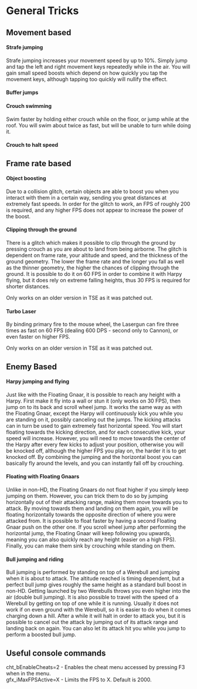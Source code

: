 # General Tricks

## Movement based
#### Strafe jumping
Strafe jumping increases your movement speed by up to 10%. Simply jump and tap the left and right movement keys repeatedly while in the air. You will gain small speed boosts which depend on how quickly you tap the movement keys, although tapping too quickly will nullify the effect.

#### Buffer jumps


#### Crouch swimming
Swim faster by holding either crouch while on the floor, or jump while at the roof. You will swim about twice as fast, but will be unable to turn while doing it.

#### Crouch to halt speed


## Frame rate based
#### Object boosting
Due to a collision glitch, certain objects are able to boost you when you interact with them in a certain way, sending you great distances at extremely fast speeds. In order for the glitch to work, an FPS of roughly 200 is required, and any higher FPS does not appear to increase the power of the boost.

#### Clipping through the ground
There is a glitch which makes it possible to clip through the ground by pressing crouch as you are about to land from being airborne. The glitch is dependent on frame rate, your altitude and speed, and the thickness of the ground geometry. The lower the frame rate and the longer you fall as well as the thinner geometry, the higher the chances of clipping through the ground. It is possible to do it on 60 FPS in order to combine it with Harpy flying, but it does rely on extreme falling heights, thus 30 FPS is required for shorter distances.

Only works on an older version in TSE as it was patched out.

#### Turbo Laser
By binding primary fire to the mouse wheel, the Lasergun can fire three times as fast on 60 FPS (dealing 600 DPS - second only to Cannon), or even faster on higher FPS.

Only works on an older version in TSE as it was patched out.

## Enemy Based
#### Harpy jumping and flying
Just like with the Floating Gnaar, it is possible to reach any height with a Harpy. First make it fly into a wall or stun it (only works on 30 FPS), then jump on to its back and scroll wheel jump. It works the same way as with the Floating Gnaar, except the Harpy will continuously kick you while you are standing on it, possibly canceling out the jumps. The kicking attacks can in turn be used to gain extremely fast horizontal speed. You will start floating towards the kicking direction, and for each consecutive kick, your speed will increase. However, you will need to move towards the center of the Harpy after every few kicks to adjust your position, otherwise you will be knocked off, although the higher FPS you play on, the harder it is to get knocked off. By combining the jumping and the horizontal boost you can basically fly around the levels, and you can instantly fall off by crouching.

#### Floating with Floating Gnaars
Unlike in non-HD, the Floating Gnaars do not float higher if you simply keep jumping on them. However, you can trick them to do so by jumping horizontally out of their attacking range, making them move towards you to attack. By moving towards them and landing on them again, you will be floating horizontally towards the opposite direction of where you were attacked from. It is possible to float faster by having a second Floating Gnaar push on the other one. If you scroll wheel jump after performing the horizontal jump, the Floating Gnaar will keep following you upwards, meaning you can also quickly reach any height (easier on a high FPS). Finally, you can make them sink by crouching while standing on them.

#### Bull jumping and riding
Bull jumping is performed by standing on top of a Werebull and jumping when it is about to attack. The altitude reached is timing dependent, but a perfect bull jump gives roughly the same height as a standard bull boost in non-HD. Getting launched by two Werebulls throws you even higher into the air (double bull jumping). It is also possible to travel with the speed of a Werebull by getting on top of one while it is running. Usually it does not work if on even ground with the Werebull, so it is easier to do when it comes charging down a hill. After a while it will halt in order to attack you, but it is possible to cancel out the attack by jumping out of its attack range and landing back on again. You can also let its attack hit you while you jump to perform a boosted bull jump.

## Useful console commands
cht_bEnableCheats=2 - Enables the cheat menu accessed by pressing F3 when in the menu.\
gfx_iMaxFPSActive=X - Limits the FPS to X. Default is 2000.
